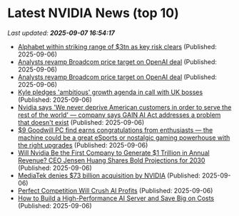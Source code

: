 # Latest NVIDIA News (top 10)
_Last updated: **2025-09-07 16:54:17**_

- [Alphabet within striking range of $3tn as key risk clears](https://www.gulf-times.com/article/710146/business/alphabet-within-striking-range-of-3tn-as-key-risk-clears) (Published: 2025-09-06)
- [Analysts revamp Broadcom price target on OpenAI deal](https://biztoc.com/x/3691ba63ded1ada2) (Published: 2025-09-06)
- [Analysts revamp Broadcom price target on OpenAI deal](https://www.thestreet.com/technology/analysts-revamp-broadcom-price-target-on-openai-deal) (Published: 2025-09-06)
- [Kyle pledges 'ambitious' growth agenda in call with UK bosses](https://news.sky.com/story/kyle-pledges-ambitious-growth-agenda-in-call-with-uk-bosses-13426142) (Published: 2025-09-06)
- [Nvidia says 'We never deprive American customers in order to serve the rest of the world' — company says GAIN AI Act addresses a problem that doesn't exist](https://www.tomshardware.com/tech-industry/artificial-intelligence/nvidia-says-we-never-deprive-american-customers-in-order-to-serve-the-rest-of-the-world-company-says-gain-ai-act-addresses-a-problem-that-doesnt-exist) (Published: 2025-09-06)
- [$9 Goodwill PC find earns congratulations from enthusiasts — the machine could be a great eSports or nostalgic gaming powerhouse with the right upgrades](https://www.tomshardware.com/desktops/usd9-goodwill-pc-find-earns-congratulations-from-enthusiasts-the-machine-could-be-a-great-esports-or-nostalgic-gaming-powerhouse-with-the-right-upgrades) (Published: 2025-09-06)
- [Will Nvidia Be the First Company to Generate $1 Trillion in Annual Revenue? CEO Jensen Huang Shares Bold Projections for 2030](https://biztoc.com/x/281c5f980d308473) (Published: 2025-09-06)
- [MediaTek denies $73 billion acquisition by NVIDIA](http://technode.com/2025/09/06/mediatek-denies-73-billion-acquisition-by-nvidia/) (Published: 2025-09-06)
- [Perfect Competition Will Crush AI Profits](https://dailyreckoning.com/perfect-competition-will-crush-ai-profits/) (Published: 2025-09-06)
- [How to Build a High-Performance AI Server and Save Big on Costs](https://www.geeky-gadgets.com/how-to-build-a-high-performance-ai-server-and-save-big-on-costs/) (Published: 2025-09-06)
